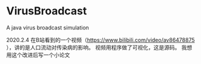 # VirusBroadcast
A java virus broadcast simulation

2020.2.4 在B站看到的一个视频（https://www.bilibili.com/video/av86478875 ），讲的是人口流动对传染病的影响。
视频用程序做了可视化，这是源码。
我想用这个改进后写一个小论文
